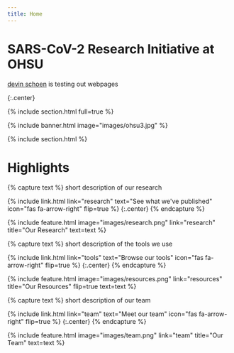 ```yaml
---
title: Home
---
```


# SARS-CoV-2 Research Initiative at OHSU

[devin schoen](https://github.com/devin-schoen) is testing out webpages


{:.center}

{% include section.html full=true %}

{% include banner.html image="images/ohsu3.jpg" %}

{% include section.html %}

# Highlights

{% capture text %}
short description of our research

{%
  include link.html
  link="research"
  text="See what we've published"
  icon="fas fa-arrow-right"
  flip=true
%}
{:.center}
{% endcapture %}

{%
  include feature.html
  image="images/research.png"
  link="research"
  title="Our Research"
  text=text
%}

{% capture text %}
short description of the tools we use

{%
  include link.html
  link="tools"
  text="Browse our tools"
  icon="fas fa-arrow-right"
  flip=true
%}
{:.center}
{% endcapture %}

{%
  include feature.html
  image="images/resources.png"
  link="resources"
  title="Our Resources"
  flip=true
  text=text
%}

{% capture text %}
short description of our team

{%
  include link.html
  link="team"
  text="Meet our team"
  icon="fas fa-arrow-right"
  flip=true
%}
{:.center}
{% endcapture %}

{%
  include feature.html
  image="images/team.png"
  link="team"
  title="Our Team"
  text=text
%}

